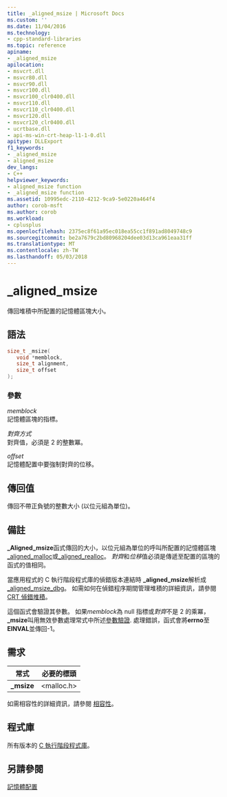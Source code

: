 ```yaml
---
title: _aligned_msize | Microsoft Docs
ms.custom: ''
ms.date: 11/04/2016
ms.technology:
- cpp-standard-libraries
ms.topic: reference
apiname:
- _aligned_msize
apilocation:
- msvcrt.dll
- msvcr80.dll
- msvcr90.dll
- msvcr100.dll
- msvcr100_clr0400.dll
- msvcr110.dll
- msvcr110_clr0400.dll
- msvcr120.dll
- msvcr120_clr0400.dll
- ucrtbase.dll
- api-ms-win-crt-heap-l1-1-0.dll
apitype: DLLExport
f1_keywords:
- _aligned_msize
- aligned_msize
dev_langs:
- C++
helpviewer_keywords:
- aligned_msize function
- _aligned_msize function
ms.assetid: 10995edc-2110-4212-9ca9-5e0220a464f4
author: corob-msft
ms.author: corob
ms.workload:
- cplusplus
ms.openlocfilehash: 2375ec8f61a95ec018ea55cc1f891ad8049748c9
ms.sourcegitcommit: be2a7679c2bd80968204dee03d13ca961eaa31ff
ms.translationtype: MT
ms.contentlocale: zh-TW
ms.lasthandoff: 05/03/2018
---
```

# <a name="alignedmsize"></a>_aligned_msize

傳回堆積中所配置的記憶體區塊大小。

## <a name="syntax"></a>語法

```C
size_t _msize(
   void *memblock,
   size_t alignment,
   size_t offset
);
```

### <a name="parameters"></a>參數

*memblock*<br/>
記憶體區塊的指標。

*對齊方式*<br/>
對齊值，必須是 2 的整數冪。

*offset*<br/>
記憶體配置中要強制對齊的位移。

## <a name="return-value"></a>傳回值

傳回不帶正負號的整數大小 (以位元組為單位)。

## <a name="remarks"></a>備註

**_Aligned_msize**函式傳回的大小，以位元組為單位的呼叫所配置的記憶體區塊[_aligned_malloc](aligned-malloc.md)或[_aligned_realloc](aligned-realloc.md)。 *對齊*和*位移*值必須是傳遞至配置的區塊的函式的值相同。

當應用程式的 C 執行階段程式庫的偵錯版本連結時 **_aligned_msize**解析成[_aligned_msize_dbg](aligned-msize-dbg.md)。 如需如何在偵錯程序期間管理堆積的詳細資訊，請參閱 [CRT 偵錯堆積](/visualstudio/debugger/crt-debug-heap-details)。

這個函式會驗證其參數。 如果*memblock*為 null 指標或*對齊*不是 2 的乘冪， **_msize**叫用無效參數處理常式中所述[參數驗證](../../c-runtime-library/parameter-validation.md). 處理錯誤，函式會將**errno**至**EINVAL**並傳回-1。

## <a name="requirements"></a>需求

|常式|必要的標頭|
|-------------|---------------------|
|**_msize**|\<malloc.h>|

如需相容性的詳細資訊，請參閱 [相容性](../../c-runtime-library/compatibility.md)。

## <a name="libraries"></a>程式庫

所有版本的 [C 執行階段程式庫](../../c-runtime-library/crt-library-features.md)。

## <a name="see-also"></a>另請參閱

[記憶體配置](../../c-runtime-library/memory-allocation.md)<br/>
